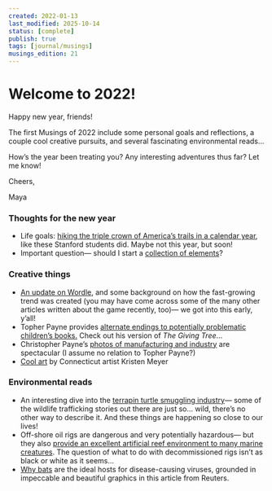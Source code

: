 ```yaml
---
created: 2022-01-13
last_modified: 2025-10-14
status: [complete]
publish: true
tags: [journal/musings]
musings_edition: 21
---
```


# Welcome to 2022!

Happy new year, friends!

The first Musings of 2022 include some personal goals and reflections, a couple cool creative pursuits, and several fascinating environmental reads...

How’s the year been treating you? Any interesting adventures thus far? Let me know!

Cheers,

Maya

### Thoughts for the new year
- Life goals: [hiking the triple crown of America’s trails in a calendar year](https://www.latimes.com/california/story/2021-11-19/how-2-stanford-students-conquered-the-triple-crown-of-hiking?utm_source=pocket_mylist), like these Stanford students did. Maybe not this year, but soon!
- Important question— should I start a [collection of elements](https://luciteria.com)?

### Creative things

- [An update on Wordle](https://www.nytimes.com/2022/01/03/technology/wordle-word-game-creator.html), and some background on how the fast-growing trend was created (you  may have come across some of the many other articles written about the game recently, too)— we got into this early, y’all!
- Topher Payne provides [alternate endings to potentially problematic children’s books.](https://www.topherpayne.com/fixed-it) Check out his version of *The Giving Tree*…
- Christopher Payne’s [photos of manufacturing and industry](http://www.chrispaynephoto.com/) are spectacular (I assume no relation to Topher Payne?)
- [Cool art](http://www.salvagedesign.net/) by Connecticut artist Kristen Meyer

### Environmental reads

- An interesting dive into the [terrapin turtle smuggling industry](https://hakaimagazine.com/features/taking-down-a-turtle-trafficker/?omhide=true&utm_source=Hakai+Magazine+Weekly&utm_campaign=9b9de9c767-EMAIL_CAMPAIGN_2017_09_06_COPY_03&utm_medium=email&utm_term=0_0fc1967411-9b9de9c767-121668550)— some of the wildlife trafficking stories out there are just so… wild, there’s no other way to describe it. And these things are happening so close to our lives!
- Off-shore oil rigs are dangerous and very potentially hazardous— but they also [provide an excellent artificial reef environment to many marine creatures](https://hakaimagazine.com/features/oil-rigs-are-a-refuge-in-a-dying-sea/?omhide=true&utm_source=Hakai+Magazine+Weekly&utm_campaign=9b9de9c767-EMAIL_CAMPAIGN_2017_09_06_COPY_03&utm_medium=email&utm_term=0_0fc1967411-9b9de9c767-121668550). The question of what to do with decommissioned rigs isn’t as black or white as it seems…
- [Why bats](https://graphics.reuters.com/HEALTH-CORONAVIRUS/BATS/qzjpqglbxpx/) are the ideal hosts for disease-causing viruses, grounded in impeccable and beautiful graphics in this article from Reuters.
